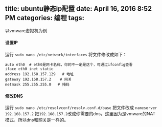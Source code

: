 title: ubuntu静态ip配置
date: April 16, 2016 8:52 PM
categories: 编程
tags: 
----

以vmware虚拟机为例  


#### 设置IP
运行 `sudo nano /etc/network/interfaces`
将文件修改成如下：
```
auto eth0  # eth0是网卡名称，你的不一定是这个，可通过ifconfig查看
iface eth0 inet static
address 192.168.157.129   # 地址
gateway 192.168.157.2    # 网关
netmask 255.255.255.0   # 掩码
```

#### 修改DNS
运行 `sudo nano /etc/resolvconf/resolv.conf.d/base`
把文件改成 `nameserver 192.168.157.2`
把`192.168.157.2`改成你需要的dns，这里因为是vmware的NAT模式，所以dns和网关是一样的。

